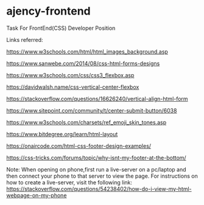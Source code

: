 # ajency-frontend
Task For FrontEnd(CSS) Developer Position


Links referred:

https://www.w3schools.com/html/html_images_background.asp

https://www.sanwebe.com/2014/08/css-html-forms-designs

https://www.w3schools.com/css/css3_flexbox.asp

https://davidwalsh.name/css-vertical-center-flexbox

https://stackoverflow.com/questions/16626240/vertical-align-html-form

https://www.sitepoint.com/community/t/center-submit-button/6038

https://www.w3schools.com/charsets/ref_emoji_skin_tones.asp

https://www.bitdegree.org/learn/html-layout

https://onaircode.com/html-css-footer-design-examples/

https://css-tricks.com/forums/topic/why-isnt-my-footer-at-the-bottom/





Note:
When opening on phone,first run a live-server on a pc/laptop and then connect your phone to that server to view the page.
For instructions on how to create a live-server, visit the following link:
https://stackoverflow.com/questions/54238402/how-do-i-view-my-html-webpage-on-my-phone
